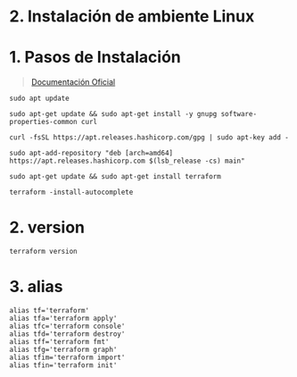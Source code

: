 # 2. Instalación de ambiente Linux <!-- omit in toc -->



# 1. Pasos de Instalación

> [Documentación Oficial](https://learn.hashicorp.com/tutorials/terraform/install-cli)

```vim
sudo apt update

sudo apt-get update && sudo apt-get install -y gnupg software-properties-common curl

curl -fsSL https://apt.releases.hashicorp.com/gpg | sudo apt-key add -

sudo apt-add-repository "deb [arch=amd64] https://apt.releases.hashicorp.com $(lsb_release -cs) main"

sudo apt-get update && sudo apt-get install terraform

terraform -install-autocomplete
```
# 2. version
```
terraform version
```

# 3. alias
```vim
alias tf='terraform'
alias tfa='terraform apply'
alias tfc='terraform console'
alias tfd='terraform destroy'
alias tff='terraform fmt'
alias tfg='terraform graph'
alias tfim='terraform import'
alias tfin='terraform init'
```
